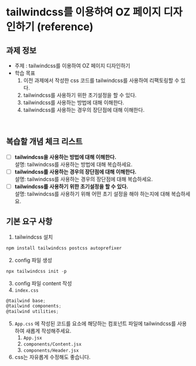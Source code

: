 # tailwindcss를 이용하여 OZ 페이지 디자인하기 (reference)

## 과제 정보

- 주제 : tailwindcss를 이용하여 OZ 페이지 디자인하기
- 학습 목표
  1. 이전 과제에서 작성한 css 코드를 tailwindcss를 사용하여 리팩토링할 수 있다.
  2. tailwindcss를 사용하기 위한 초기설정을 할 수 있다.
  3. tailwindcss를 사용하는 방법에 대해 이해한다.
  4. tailwindcss를 사용하는 경우의 장단점에 대해 이해한다.

<br/>

## 복습할 개념 체크 리스트

- [ ] **tailwindcss을 사용하는 방법에 대해 이해한다.**
      <br/>설명: tailwindcss를 사용하는 방법에 대해 복습하세요.
- [ ] **tailwindcss를 사용하는 경우의 장단점에 대해 이해한다.**
      <br/>설명: tailwindcss를 사용하는 경우의 장단점에 대해 복습하세요.
- [ ] **tailwindcss를 사용하기 위한 초기설정을 할 수 있다.**
      <br/>설명: tailwindcss를 사용하기 위해 어떤 초기 설정을 해야 하는지에 대해 복습하세요.
      <br/>

## 기본 요구 사항

1. tailwindcss 설치

```powershell
npm install tailwindcss postcss autoprefixer
```

2. config 파일 생성

```powershell
npx tailwindcss init -p
```

3. config 파일 content 작성
4. `index.css`

```powershell
@tailwind base;
@tailwind components;
@tailwind utilities;
```

5. `App.css` 에 작성된 코드를 요소에 해당하는 컴포넌트 파일에 tailwindcss를 사용하여 새롭게 작성해주세요.
   1. `App.jsx`
   2. `components/Content.jsx`
   3. `components/Header.jsx`
6. css는 자유롭게 수정해도 좋습니다.
